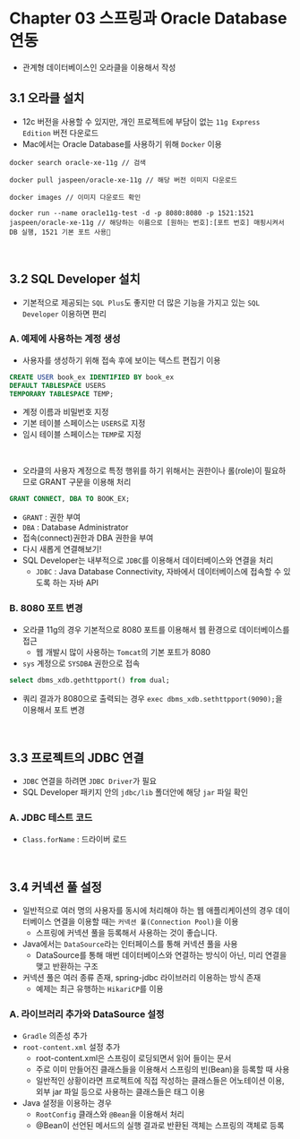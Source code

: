 # Chapter 03 스프링과 Oracle Database 연동
- 관계형 데이터베이스인 오라클을 이용해서 작성

## 3.1 오라클 설치
- 12c 버전을 사용할 수 있지만, 개인 프로젝트에 부담이 없는 `11g Express Edition` 버전 다운로드
- Mac에서는 Oracle Database를 사용하기 위해 `Docker` 이용
```shell
docker search oracle-xe-11g // 검색

docker pull jaspeen/oracle-xe-11g // 해당 버전 이미지 다운로드

docker images // 이미지 다운로드 확인

docker run --name oracle11g-test -d -p 8080:8080 -p 1521:1521 jaspeen/oracle-xe-11g // 해당하는 이름으로 [원하는 번호]:[포트 번호] 매핑시켜서 DB 실행, 1521 기본 포트 사용
```
<br>

## 3.2 SQL Developer 설치
- 기본적으로 제공되는 `SQL Plus`도 좋지만 더 많은 기능을 가지고 있는 `SQL Developer` 이용하면 편리

### A. 예제에 사용하는 계정 생성
- 사용자를 생성하기 위해 접속 후에 보이는 텍스트 편집기 이용
```sql
CREATE USER book_ex IDENTIFIED BY book_ex
DEFAULT TABLESPACE USERS
TEMPORARY TABLESPACE TEMP;
```
- 계정 이름과 비밀번호 지정
- 기본 테이블 스페이스는 `USERS`로 지정
- 임시 테이블 스페이스는 `TEMP`로 지정
<br>

- 오라클의 사용자 계정으로 특정 행위를 하기 위해서는 권한이나 롤(role)이 필요하므로 GRANT 구문을 이용해 처리
```sql
GRANT CONNECT, DBA TO BOOK_EX;
```
- `GRANT` : 권한 부여
- `DBA` : Database Administrator
- 접속(connect)권한과 DBA 권한을 부여
- 다시 새롭게 연결해보기!
- SQL Developer는 내부적으로 `JDBC`를 이용해서 데이터베이스와 연결을 처리
    - `JDBC` : Java Database Connectivity, 자바에서 데이터베이스에 접속할 수 있도록 하는 자바 API

### B. 8080 포트 변경
- 오라클 11g의 경우 기본적으로 8080 포트를 이용해서 웹 환경으로 데이터베이스를 접근
    - 웹 개발시 많이 사용하는 `Tomcat`의 기본 포트가 8080
- `sys` 계정으로 `SYSDBA` 권한으로 접속
```sql
select dbms_xdb.gethttpport() from dual;
```
- 쿼리 결과가 8080으로 출력되는 경우 `exec dbms_xdb.sethttpport(9090);`을 이용해서 포트 변경
<br>

## 3.3 프로젝트의 JDBC 연결
- `JDBC` 연결을 하려면 `JDBC Driver`가 필요
- SQL Developer 패키지 안의 `jdbc/lib` 폴더안에 해당 `jar` 파일 확인

### A. JDBC 테스트 코드
- `Class.forName` : 드라이버 로드
<br>

## 3.4 커넥션 풀 설정
- 일반적으로 여러 명의 사용자를 동시에 처리해야 하는 웹 애플리케이션의 경우 데이터베이스 연결을 이용할 때는 `커넥션 풀(Connection Pool)`을 이용
    - 스프링에 커넥션 풀을 등록해서 사용하는 것이 좋습니다.
- Java에서는 `DataSource`라는 인터페이스를 통해 커넥션 풀을 사용
    - DataSource를 통해 매번 데이터베이스와 연결하는 방식이 아닌, 미리 연결을 맺고 반환하는 구조
- 커넥션 풀은 여러 종류 존재, spring-jdbc 라이브러리 이용하는 방식 존재
    - 예제는 최근 유행하는 `HikariCP`를 이용

### A. 라이브러리 추가와 DataSource 설정
- `Gradle` 의존성 추가
- `root-content.xml` 설정 추가
    - root-content.xml은 스프링이 로딩되면서 읽어 들이는 문서
    - 주로 이미 만들어진 클래스들을 이용해서 스프링의 빈(Bean)을 등록할 때 사용
    - 일반적인 상황이라면 프로젝트에 직접 작성하는 클래스들은 어노테이션 이용, 외부 jar 파일 등으로 사용하는 클래스들은 <bean> 태그 이용
- Java 설정을 이용하는 경우
    - `RootConfig` 클래스와 `@Bean`을 이용해서 처리
    - @Bean이 선언된 메서드의 실행 결과로 반환된 객체는 스프링의 객체로 등록